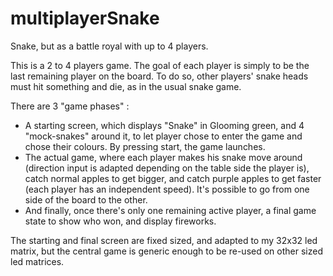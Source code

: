 # multiplayerSnake
Snake, but as a battle royal with up to 4 players. 

This is a 2 to 4 players game. The goal of each player is simply to be the last remaining player on the board. To do so, other players' snake heads must hit something and die, as in the usual snake game. 

There are 3 "game phases" :
- A starting screen, which displays "Snake" in Glooming green, and 4 "mock-snakes" around it, to let player chose to enter the game and chose their colours. By pressing start, the game launches. 
- The actual game, where each player makes his snake move around (direction input is adapted depending on the table side the player is), catch normal apples to get bigger, and catch purple apples to get faster (each player has an independent speed). It's possible to go from one side of the board to the other. 
- And finally, once there's only one remaining active player, a final game state to show who won, and display fireworks. 

The starting and final screen are fixed sized, and adapted to my 32x32 led matrix, but the central game is generic enough to be re-used on other sized led matrices. 
